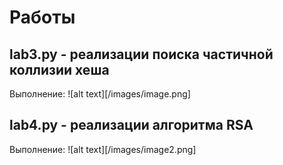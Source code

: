 # Работы


## lab3.py - реализации поиска частичной коллизии хеша

Выполнение: 
![alt text][/images/image.png]

## lab4.py - реализации алгоритма RSA 

Выполнение: 
![alt text][/images/image2.png]
